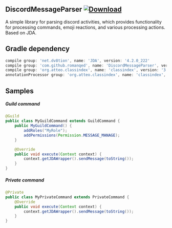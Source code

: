 ## DiscordMessageParser [ ![Download](https://api.bintray.com/packages/romanqed/maven/DiscordMessageParser/images/download.svg) ](https://bintray.com/romanqed/maven/DiscordMessageParser/_latestVersion)

A simple library for parsing discord activities, which provides functionality for processing commands, emoji reactions,
and various processing actions. Based on JDA.

## Gradle dependency

```Groovy
compile group: 'net.dv8tion', name: 'JDA', version: '4.2.0_222'
compile group: 'com.github.romanqed', name: 'DiscordMessageParser', version: '0.1.1'
compile group: 'org.atteo.classindex', name: 'classindex', version: '3.4'
annotationProcessor group: 'org.atteo.classindex', name: 'classindex', version: '3.4'
```

## Samples

##### Guild command

```Java
@Guild
public class MyGuildCommand extends GuildCommand {
    public MyGuildCommand() {
        addRoles("MyRole");
        addPermissions(Permission.MESSAGE_MANAGE);
    }

    @Override
    public void execute(Context context) {
        context.getJDAWrapper().sendMessage(toString());
    }
}
```

##### Private command

```Java
@Private
public class MyPrivateCommand extends PrivateCommand {
    @Override
    public void execute(Context context) {
        context.getJDAWrapper().sendMessage(toString());
    }
}
```

